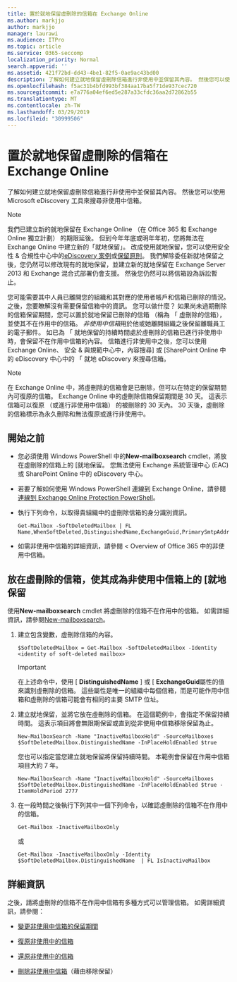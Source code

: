 ```yaml
---
title: 置於就地保留虛刪除的信箱在 Exchange Online
ms.author: markjjo
author: markjjo
manager: laurawi
ms.audience: ITPro
ms.topic: article
ms.service: O365-seccomp
localization_priority: Normal
search.appverid: ''
ms.assetid: 421f72bd-dd43-4be1-82f5-0ae9ac43bd00
description: 了解如何建立就地保留虛刪除信箱進行非使用中並保留其內容。 然後您可以使用 Microsoft eDiscovery 工具來搜尋非使用中信箱。
ms.openlocfilehash: f5ac31b4bfd993bf384aa17ba5f71de937cec720
ms.sourcegitcommit: e7a776a04ef6ed5e287a33cfdc36aa2d72862b55
ms.translationtype: MT
ms.contentlocale: zh-TW
ms.lasthandoff: 03/29/2019
ms.locfileid: "30999506"
---
```

# <a name="put-an-in-place-hold-on-a-soft-deleted-mailbox-in-exchange-online"></a>置於就地保留虛刪除的信箱在 Exchange Online

了解如何建立就地保留虛刪除信箱進行非使用中並保留其內容。 然後您可以使用 Microsoft eDiscovery 工具來搜尋非使用中信箱。
  
> [!NOTE]
> 我們已建立新的就地保留在 Exchange Online （在 Office 365 和 Exchange Online 獨立計劃） 的期限延後。 但到今年年底或明年年初，您將無法在 Exchange Online 中建立新的「就地保留」。 改成使用就地保留，您可以使用安全性 & 合規性中心中的[eDiscovery 案例](https://go.microsoft.com/fwlink/?linkid=780738)或[保留原則](https://go.microsoft.com/fwlink/?linkid=827811)。 我們解除委任新就地保留之後，您仍然可以修改現有的就地保留，並建立新的就地保留在 Exchange Server 2013 和 Exchange 混合式部署仍會支援。 然後您仍然可以將信箱設為訴訟暫止。 
  
您可能需要其中人員已離開您的組織和其對應的使用者帳戶和信箱已刪除的情況。 之後，您要瞭解沒有需要保留信箱中的資訊。 您可以做什麼？ 如果尚未過期刪除的信箱保留期間，您可以置於就地保留已刪除的信箱 （稱為 「 虛刪除的信箱），並使其不在作用中的信箱。 *非使用中信箱*用於他或她離開組織之後保留離職員工的電子郵件。 如已為 「 就地保留的持續時間處於虛刪除的信箱已進行非使用中時，會保留不在作用中信箱的內容。 信箱進行非使用中之後，您可以使用 Exchange Online、 安全 & 與規範中心中，內容搜尋] 或 [SharePoint Online 中的 eDiscovery 中心中的 「 就地 eDiscovery 來搜尋信箱。 
  
> [!NOTE]
> 在 Exchange Online 中，將虛刪除的信箱會是已刪除，但可以在特定的保留期間內可復原的信箱。 Exchange Online 中的虛刪除信箱保留期間是 30 天。 這表示信箱可以復原 （或進行非使用中信箱） 的被刪除的 30 天內。 30 天後，虛刪除的信箱標示為永久刪除和無法復原或進行非使用中。 
  
## <a name="before-you-begin"></a>開始之前

- 您必須使用 Windows PowerShell 中的**New-mailboxsearch** cmdlet，將放在虛刪除的信箱上的 [就地保留。 您無法使用 Exchange 系統管理中心 (EAC) 或 SharePoint Online 中的 eDiscovery 中心。 
    
- 若要了解如何使用 Windows PowerShell 連線到 Exchange Online，請參閱[連線到 Exchange Online Protection PowerShell](https://go.microsoft.com/fwlink/p/?linkid=396554)。
    
- 執行下列命令，以取得貴組織中的虛刪除信箱的身分識別資訊。 
    
  ```
  Get-Mailbox -SoftDeletedMailbox | FL Name,WhenSoftDeleted,DistinguishedName,ExchangeGuid,PrimarySmtpAddress
  ```

- 如需非使用中信箱的詳細資訊，請參閱 < <b0>Overview of Office 365 中的非使用中信箱</b0>。
    
## <a name="put-an-in-place-hold-on-a-soft-deleted-mailbox-to-make-it-an-inactive-mailbox"></a>放在虛刪除的信箱，使其成為非使用中信箱上的 [就地保留

使用**New-mailboxsearch** cmdlet 將虛刪除的信箱不在作用中的信箱。 如需詳細資訊，請參閱[New-mailboxsearch](http://technet.microsoft.com/library/74303b47-bb49-407c-a43b-590356eae35c.aspx)。
  
1. 建立包含變數，虛刪除信箱的內容。 
    
   ```
   $SoftDeletedMailbox = Get-Mailbox -SoftDeletedMailbox -Identity <identity of soft-deleted mailbox>
   ```

    > [!IMPORTANT]
    > 在上述命令中，使用 [ **DistinguishedName** ] 或 [ **ExchangeGuid**屬性的值來識別虛刪除的信箱。 這些屬性是唯一的組織中每個信箱，而是可能作用中信箱和虛刪除的信箱可能會有相同的主要 SMTP 位址。 
  
2. 建立就地保留，並將它放在虛刪除的信箱。 在這個範例中，會指定不保留持續時間。 這表示項目將會無限期保留或直到從非使用中信箱移除保留為止。
    
   ```
   New-MailboxSearch -Name "InactiveMailboxHold" -SourceMailboxes $SoftDeletedMailbox.DistinguishedName -InPlaceHoldEnabled $true
    ```
   您也可以指定當您建立就地保留將保留持續時間。 本範例會保留在作用中信箱項目大約 7 年。
    
   ```
   New-MailboxSearch -Name "InactiveMailboxHold" -SourceMailboxes $SoftDeletedMailbox.DistinguishedName -InPlaceHoldEnabled $true -ItemHoldPeriod 2777
   ```

3. 在一段時間之後執行下列其中一個下列命令，以確認虛刪除的信箱不在作用中的信箱。
    
   ```
   Get-Mailbox -InactiveMailboxOnly
   ```

    或
    
   ```
   Get-Mailbox -InactiveMailboxOnly -Identity $SoftDeletedMailbox.DistinguishedName  | FL IsInactiveMailbox
   ```

## <a name="more-information"></a>詳細資訊

之後，請將虛刪除的信箱不在作用中信箱有多種方式可以管理信箱。 如需詳細資訊，請參閱：
  
- [變更非使用中信箱的保留期間](change-the-hold-duration-for-an-inactive-mailbox.md)
    
- [復原非使用中的信箱](recover-an-inactive-mailbox.md)
    
- [還原非使用中的信箱](restore-an-inactive-mailbox.md)
    
- [刪除非使用中信箱](delete-an-inactive-mailbox.md)（藉由移除保留）
